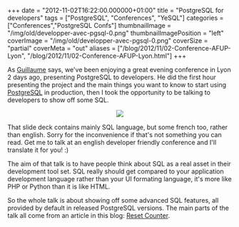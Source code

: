 +++
date = "2012-11-02T16:22:00.000000+01:00"
title = "PostgreSQL for developers"
tags = ["PostgreSQL", "Conferences", "YeSQL"]
categories = ["Conferences","PostgreSQL Confs"]
thumbnailImage = "/img/old/developper-avec-pgsql-0.png"
thumbnailImagePosition = "left"
coverImage = "/img/old/developper-avec-pgsql-0.png"
coverSize = "partial"
coverMeta = "out"
aliases = ["/blog/2012/11/02-Conference-AFUP-Lyon",
           "/blog/2012/11/02-Conference-AFUP-Lyon.html"]
+++

As 
[Guillaume](http://blog.guillaume.lelarge.info/index.php/post/2012/11/01/Conf%C3%A9rence-%C3%A0-l-AFUP-Lyon) says, we've been enjoying a great evening conference in Lyon 2
days ago, presenting PostgreSQL to developers. He did the first hour
presenting the project and the main things you want to know to start using
[PostgreSQL](http://www.postgresql.org/) in production, then I took the opportunity to be talking to
developers to show off some SQL.

<center>
<div class="figure dim-margin">
  <a href="/images/confs/developper-avec-pgsql.pdf">
    <img src="/img/old/developper-avec-pgsql-0.png">
  </a>
</div>
</center>

That slide deck contains mainly SQL language, but some french too, rather
than english. Sorry for the inconvenience if that's not something you can
read. Get me to talk at an english developer friendly conference and I'll
translate it for you! :)

The aim of that talk is to have people think about SQL as a real asset in
their development tool set. SQL really should get compared to your
application development language rather than your UI formating language,
it's more like PHP or Python than it is like HTML.

So the whole talk is about showing off some advanced SQL features, all
provided by default in released PostgreSQL versions. The main parts of the
talk all come from an article in this blog: 
[Reset Counter](../10/05-reset-counter.html).
